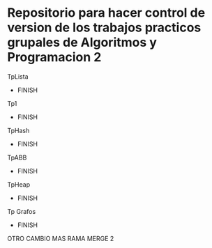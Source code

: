 # Repositorio para hacer control de version de los trabajos practicos grupales de Algoritmos y Programacion 2

TpLista
- FINISH

Tp1
- FINISH

TpHash
- FINISH



TpABB
- FINISH

TpHeap

- FINISH


Tp Grafos

- FINISH



OTRO CAMBIO MAS RAMA MERGE 2